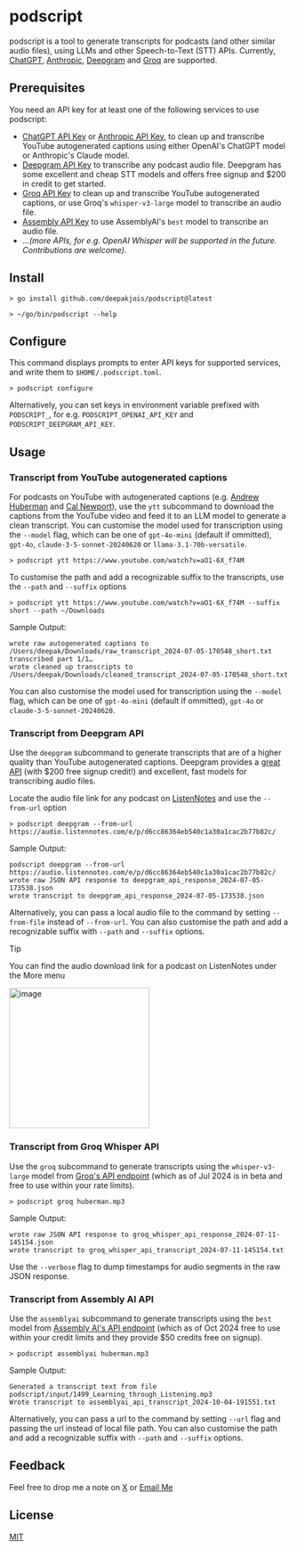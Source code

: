 # podscript

podscript is a tool to generate transcripts for podcasts (and other similar audio files), using LLMs and other Speech-to-Text (STT) APIs. Currently, [ChatGPT](https://platform.openai.com/docs/overview), [Anthropic](https://docs.anthropic.com/en/api/getting-started), [Deepgram](https://playground.deepgram.com/?endpoint=listen&smart_format=true&language=en&model=nova-2) and [Groq](https://console.groq.com/playground) are supported.

## Prerequisites

You need an API key for at least one of the following services to use podscript:

- [ChatGPT API Key](https://platform.openai.com/api-keys) or [Anthropic API Key](https://console.anthropic.com/settings/keys), to clean up and transcribe YouTube autogenerated captions using either OpenAI's ChatGPT model or Anthropic's Claude model.
- [Deepgram API Key](https://developers.deepgram.com/docs/make-your-first-api-request#create-a-deepgram-api-key) to transcribe any podcast audio file. Deepgram has some excellent and cheap STT models and offers free signup and $200 in credit to get started.
- [Groq API Key](https://console.groq.com/keys) to clean up and transcribe YouTube autogenerated captions, or use Groq's `whisper-v3-large` model to transcribe an audio file.
- [Assembly API Key](https://www.assemblyai.com/) to use AssemblyAI's `best` model to transcribe an audio file.
- …_(more APIs, for e.g. OpenAI Whisper will be supported in the future. Contributions are welcome)_.

## Install

```shell
> go install github.com/deepakjois/podscript@latest

> ~/go/bin/podscript --help
```

## Configure

This command displays prompts to enter API keys for supported services, and write them to `$HOME/.podscript.toml`.

```shell
> podscript configure
```

Alternatively, you can set keys in environment variable prefixed with `PODSCRIPT_`, for e.g. `PODSCRIPT_OPENAI_API_KEY` and `PODSCRIPT_DEEPGRAM_API_KEY`.

## Usage

### Transcript from YouTube autogenerated captions

For podcasts on YouTube with autogenerated captions (e.g. [Andrew Huberman](https://www.youtube.com/watch?v=WFcYF_pxLgA) and [Cal Newport](https://www.youtube.com/watch?v=OvlfCW3Ec1g)), use the `ytt` subcommand to download the captions from the YouTube video and feed it to an LLM model to generate a clean transcript. You can customise the model used for transcription using the `--model` flag, which can be one of `gpt-4o-mini` (default if ommitted), `gpt-4o`, `claude-3-5-sonnet-20240620` or `llama-3.1-70b-versatile`.

```shell
> podscript ytt https://www.youtube.com/watch?v=aO1-6X_f74M
```

To customise the path and add a recognizable suffix to the transcripts, use the `--path` and `--suffix` options

```shell
> podscript ytt https://www.youtube.com/watch?v=aO1-6X_f74M --suffix short --path ~/Downloads
```

Sample Output:

```text
wrote raw autogenerated captions to /Users/deepak/Downloads/raw_transcript_2024-07-05-170548_short.txt
transcribed part 1/1…
wrote cleaned up transcripts to /Users/deepak/Downloads/cleaned_transcript_2024-07-05-170548_short.txt
```

You can also customise the model used for transcription using the `--model` flag, which can be one of `gpt-4o-mini` (default if ommitted), `gpt-4o` or `claude-3-5-sonnet-20240620`.

### Transcript from Deepgram API

Use the `deepgram` subcommand to generate transcripts that are of a higher quality than YouTube autogenerated captions. Deepgram provides a [great API](https://playground.deepgram.com/?endpoint=listen&smart_format=true&language=en&model=nova-2) (with $200 free signup credit!) and excellent, fast models for transcribing audio files.

Locate the audio file link for any podcast on [ListenNotes](https://www.listennotes.com/) and use the `--from-url` option

```shell
> podscript deepgram --from-url  https://audio.listennotes.com/e/p/d6cc86364eb540c1a30a1cac2b77b82c/
```

Sample Output:

```text
podscript deepgram --from-url  https://audio.listennotes.com/e/p/d6cc86364eb540c1a30a1cac2b77b82c/
wrote raw JSON API response to deepgram_api_response_2024-07-05-173538.json
wrote transcript to deepgram_api_response_2024-07-05-173538.json
```

Alternatively, you can pass a local audio file to the command by setting `--from-file` instead of `--from-url`. You can also customise the path and add a recognizable suffix with `--path` and `--suffix` options.

> [!TIP]
> You can find the audio download link for a podcast on ListenNotes under the More menu
>
> <img width="252" alt="image" src="https://github.com/deepakjois/podscript/assets/5342/1f400964-e575-4f59-9de0-ee75f386b27d">

### Transcript from Groq Whisper API

Use the `groq` subcommand to generate transcripts using the `whisper-v3-large` model from [Groq's API endpoint](https://console.groq.com/docs/speech-text) (which as of Jul 2024 is in beta and free to use within your rate limits).

```shell
> podscript groq huberman.mp3
```

Sample Output:

```text
wrote raw JSON API response to groq_whisper_api_response_2024-07-11-145154.json
wrote transcript to groq_whisper_api_transcript_2024-07-11-145154.txt
```

Use the `--verbose` flag to dump timestamps for audio segments in the raw JSON response.

### Transcript from Assembly AI API

Use the `assemblyai` subcommand to generate transcripts using the `best` model from [Assembly AI's API endpoint](https://www.assemblyai.com/docs) (which as of Oct 2024 free to use within your credit limits and they provide $50 credits free on signup).

```shell
> podscript assemblyai huberman.mp3
```

Sample Output:

```text
Generated a transcript text from file podscript/input/1499_Learning_through_Listening.mp3
Wrote transcript to assemblyai_api_transcript_2024-10-04-191551.txt
```

Alternatively, you can pass a url to the command by setting `--url` flag and passing the url instead of local file path. You can also customise the path and add a recognizable suffix with `--path` and `--suffix` options.

## Feedback

Feel free to drop me a note on [X](https://x.com/debugjois) or [Email Me](mailto:deepak.jois@gmail.com)

## License

[MIT](https://github.com/deepakjois/podscript/raw/main/LICENSE)
